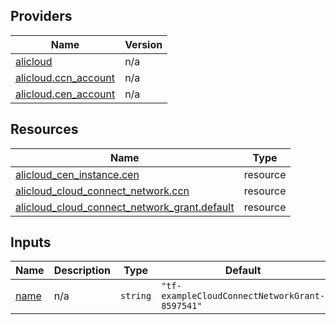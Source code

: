 <!-- BEGIN_TF_DOCS -->
## Providers

| Name | Version |
|------|---------|
| <a name="provider_alicloud"></a> [alicloud](#provider\_alicloud) | n/a |
| <a name="provider_alicloud.ccn_account"></a> [alicloud.ccn\_account](#provider\_alicloud.ccn\_account) | n/a |
| <a name="provider_alicloud.cen_account"></a> [alicloud.cen\_account](#provider\_alicloud.cen\_account) | n/a |

## Resources

| Name | Type |
|------|------|
| [alicloud_cen_instance.cen](https://registry.terraform.io/providers/hashicorp/alicloud/latest/docs/resources/cen_instance) | resource |
| [alicloud_cloud_connect_network.ccn](https://registry.terraform.io/providers/hashicorp/alicloud/latest/docs/resources/cloud_connect_network) | resource |
| [alicloud_cloud_connect_network_grant.default](https://registry.terraform.io/providers/hashicorp/alicloud/latest/docs/resources/cloud_connect_network_grant) | resource |

## Inputs

| Name | Description | Type | Default | Required |
|------|-------------|------|---------|:--------:|
| <a name="input_name"></a> [name](#input\_name) | n/a | `string` | `"tf-exampleCloudConnectNetworkGrant-8597541"` | no |
<!-- END_TF_DOCS -->    